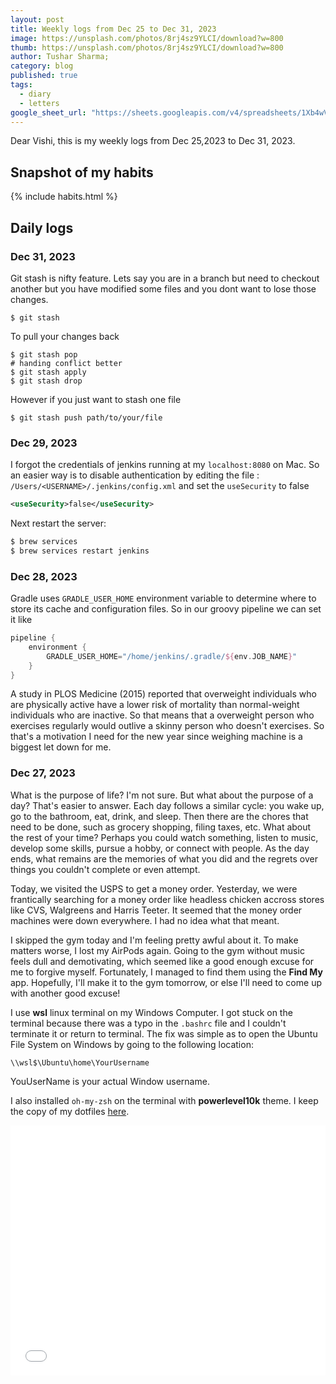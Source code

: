 ```yaml
---
layout: post
title: Weekly logs from Dec 25 to Dec 31, 2023
image: https://unsplash.com/photos/8rj4sz9YLCI/download?w=800
thumb: https://unsplash.com/photos/8rj4sz9YLCI/download?w=800
author: Tushar Sharma;
category: blog
published: true
tags:
  - diary
  - letters
google_sheet_url: "https://sheets.googleapis.com/v4/spreadsheets/1Xb4wV0AOQiGWwXaciIBX-rkFebzg8DlAcRcClshyAnA/values/Habits!A1:T8?alt=json&key=AIzaSyCgYRKf_apK3TUSYGO9WhQ5dN-ukY4H0gw"
---
```


Dear Vishi, this is my weekly logs from Dec 25,2023 to Dec 31, 2023.<!-- truncate_here -->

## Snapshot of my habits

{% include habits.html %}

## Daily logs

### Dec 31, 2023

Git stash is nifty feature. Lets say you are in a branch but need to checkout another but you have modified some files and you dont want to lose those changes. 

```
$ git stash
```

To pull your changes back

```
$ git stash pop
# handing conflict better
$ git stash apply
$ git stash drop
```

However if you just want to stash one file 

```
$ git stash push path/to/your/file
```

### Dec 29, 2023

I forgot the credentials of jenkins running at my `localhost:8080` on Mac. So an easier way is to disable authentication by editing the file : `/Users/<USERNAME>/.jenkins/config.xml` and set the `useSecurity` to false

```xml
<useSecurity>false</useSecurity>
```

Next restart the server:

```zsh
$ brew services
$ brew services restart jenkins
```

### Dec 28, 2023

Gradle uses `GRADLE_USER_HOME` environment variable to determine where to store its cache and configuration files. So in our groovy pipeline we can set it like 

```groovy
pipeline {
    environment {
        GRADLE_USER_HOME="/home/jenkins/.gradle/${env.JOB_NAME}"
    }
}
```

A study in PLOS Medicine (2015) reported that overweight individuals who are physically active have a lower risk of mortality than normal-weight individuals who are inactive. So that means that a overweight person who exercises regularly would outlive a skinny person who doesn't exercises. So that's a motivation I need for the new year since weighing machine is a biggest let down for me.

### Dec 27, 2023

What is the purpose of life? I'm not sure. But what about the purpose of a day? That's easier to answer. Each day follows a similar cycle: you wake up, go to the bathroom, eat, drink, and sleep. Then there are the chores that need to be done, such as grocery shopping, filing taxes, etc. What about the rest of your time? Perhaps you could watch something, listen to music, develop some skills, pursue a hobby, or connect with people. As the day ends, what remains are the memories of what you did and the regrets over things you couldn't complete or even attempt.

Today, we visited the USPS to get a money order. Yesterday, we were frantically searching for a money order like headless chicken accross stores like CVS, Walgreens and Harris Teeter. It seemed that the money order machines were down everywhere. I had no idea what that meant.

I skipped the gym today and I'm feeling pretty awful about it. To make matters worse, I lost my AirPods again. Going to the gym without music feels dull and demotivating, which seemed like a good enough excuse for me to forgive myself. Fortunately, I managed to find them using the **Find My** app. Hopefully, I'll make it to the gym tomorrow, or else I'll need to come up with another good excuse!

I use **wsl** linux terminal on my Windows Computer. I got stuck on the terminal because there was a typo in the `.bashrc` file and I couldn't terminate it or return to terminal. The fix was simple as to open the Ubuntu File System on Windows by going to the following location:

```
\\wsl$\Ubuntu\home\YourUsername
```

YouUserName is your actual Window username.

I also installed `oh-my-zsh` on the terminal with **powerlevel10k** theme. I keep the copy of my dotfiles [here](https://github.com/tushar-sharma/dotfiles).


<iframe
  style="position: relative;  width: 100%;"
   height="400"
	   src="{{ root_url }}/encrypted/2023-12-27-daily-logs-2023-12-27.html"
  frameborder="0"
  allow="accelerometer; autoplay; encrypted-media; gyroscope; picture-in-picture"
  allowfullscreen
  title="Sample">
  </iframe>
